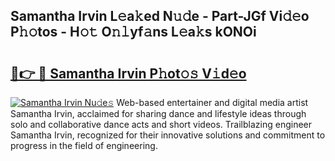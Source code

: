 ## Samantha Irvin L𝚎a𝚔ed N𝚞𝚍e - Part-JGf Vi𝚍𝚎o P𝚑𝚘tos - H𝚘𝚝 O𝚗𝚕yf𝚊ns L𝚎a𝚔s kONOi

# <h2><a href="http://kf8e4kk.oniu.top/?m=Samantha+Irvin">🔗👉 🔴 Samantha Irvin P𝚑ot𝚘𝚜 V𝚒d𝚎o</a></h2>

[![Samantha Irvin Nu𝚍e𝚜](https://i.imgur.com/0qMVB7G.gif)](http://kf8e4kk.oniu.top/?m=Samantha+Irvin)
Web-based entertainer and digital media artist Samantha Irvin, acclaimed for sharing dance and lifestyle ideas through solo and collaborative dance acts and short videos. Trailblazing engineer Samantha Irvin, recognized for their innovative solutions and commitment to progress in the field of engineering.  
